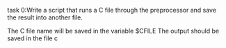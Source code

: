 task 0:Write a script that runs a C file through the preprocessor and save the result into another file.

The C file name will be saved in the variable $CFILE
The output should be saved in the file c
